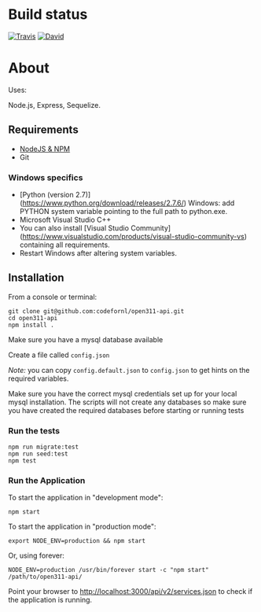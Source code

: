 # Build status

[![Travis](https://travis-ci.org/codefornl/open311-api.svg?branch=master)](https://travis-ci.org/codefornl/open311-api)
[![David](https://david-dm.org/codefornl/open311-api.svg?path=src)](https://david-dm.org/codefornl/open311-api?path=src)

# About

Uses:

Node.js, Express, Sequelize.

## Requirements

* [NodeJS & NPM](http://nodejs.org/download)
* Git

### Windows specifics
* [Python (version 2.7)] (https://www.python.org/download/releases/2.7.6/) Windows: add PYTHON system variable pointing to the full path to python.exe.
* Microsoft Visual Studio C++
* You can also install [Visual Studio Community] (https://www.visualstudio.com/products/visual-studio-community-vs) containing all requirements.
* Restart Windows after altering system variables.

## Installation

From a console or terminal:

    git clone git@github.com:codefornl/open311-api.git
    cd open311-api
    npm install .

Make sure you have a mysql database available

Create a file called `config.json`

*Note:* you can copy `config.default.json` to `config.json` to get hints on the required variables.

Make sure you have the correct mysql credentials set up for your local mysql installation. The scripts will not
create any databases so make sure you have created the required databases before starting or running tests

### Run the tests

    npm run migrate:test
    npm run seed:test
    npm test

### Run the Application

To start the application in "development mode":

    npm start

To start the application in "production mode":

    export NODE_ENV=production && npm start

Or, using forever:

    NODE_ENV=production /usr/bin/forever start -c "npm start" /path/to/open311-api/

Point your browser to [http://localhost:3000/api/v2/services.json](http://localhost:3000/api/v2/services.json) to check if the application is running.
